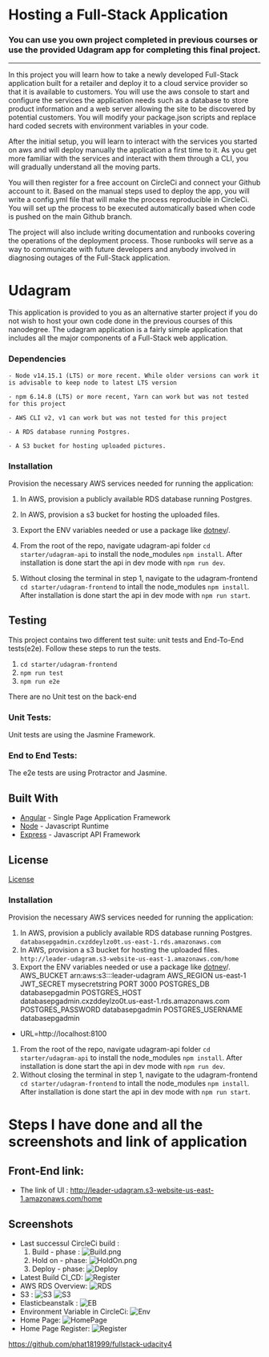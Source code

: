 # Hosting a Full-Stack Application

### **You can use you own project completed in previous courses or use the provided Udagram app for completing this final project.**

---

In this project you will learn how to take a newly developed Full-Stack application built for a retailer and deploy it to a cloud service provider so that it is available to customers. You will use the aws console to start and configure the services the application needs such as a database to store product information and a web server allowing the site to be discovered by potential customers. You will modify your package.json scripts and replace hard coded secrets with environment variables in your code.

After the initial setup, you will learn to interact with the services you started on aws and will deploy manually the application a first time to it. As you get more familiar with the services and interact with them through a CLI, you will gradually understand all the moving parts.

You will then register for a free account on CircleCi and connect your Github account to it. Based on the manual steps used to deploy the app, you will write a config.yml file that will make the process reproducible in CircleCi. You will set up the process to be executed automatically based when code is pushed on the main Github branch.

The project will also include writing documentation and runbooks covering the operations of the deployment process. Those runbooks will serve as a way to communicate with future developers and anybody involved in diagnosing outages of the Full-Stack application.

# Udagram

This application is provided to you as an alternative starter project if you do not wish to host your own code done in the previous courses of this nanodegree. The udagram application is a fairly simple application that includes all the major components of a Full-Stack web application.

### Dependencies

```
- Node v14.15.1 (LTS) or more recent. While older versions can work it is advisable to keep node to latest LTS version

- npm 6.14.8 (LTS) or more recent, Yarn can work but was not tested for this project

- AWS CLI v2, v1 can work but was not tested for this project

- A RDS database running Postgres.

- A S3 bucket for hosting uploaded pictures.

```

### Installation

Provision the necessary AWS services needed for running the application:

1. In AWS, provision a publicly available RDS database running Postgres. <Place holder for link to classroom article>
1. In AWS, provision a s3 bucket for hosting the uploaded files. <Place holder for tlink to classroom article>

1. Export the ENV variables needed or use a package like [dotnev](https://www.npmjs.com/package/dotenv)/.
1. From the root of the repo, navigate udagram-api folder `cd starter/udagram-api` to install the node_modules `npm install`. After installation is done start the api in dev mode with `npm run dev`.
1. Without closing the terminal in step 1, navigate to the udagram-frontend `cd starter/udagram-frontend` to intall the node_modules `npm install`. After installation is done start the api in dev mode with `npm run start`.

## Testing

This project contains two different test suite: unit tests and End-To-End tests(e2e). Follow these steps to run the tests.

1. `cd starter/udagram-frontend`
1. `npm run test`
1. `npm run e2e`

There are no Unit test on the back-end

### Unit Tests:

Unit tests are using the Jasmine Framework.

### End to End Tests:

The e2e tests are using Protractor and Jasmine.

## Built With

- [Angular](https://angular.io/) - Single Page Application Framework
- [Node](https://nodejs.org) - Javascript Runtime
- [Express](https://expressjs.com/) - Javascript API Framework

## License

[License](LICENSE.txt)

### Installation

Provision the necessary AWS services needed for running the application:

1. In AWS, provision a publicly available RDS database running Postgres. `databasepgadmin.cxzddeylzo0t.us-east-1.rds.amazonaws.com`
1. In AWS, provision a s3 bucket for hosting the uploaded files. `http://leader-udagram.s3-website-us-east-1.amazonaws.com/home`
1. Export the ENV variables needed or use a package like [dotnev](https://www.npmjs.com/package/dotenv)/.
   AWS_BUCKET arn:aws:s3:::leader-udagram
   AWS_REGION us-east-1
   JWT_SECRET mysecretstring
   PORT 3000
   POSTGRES_DB databasepgadmin
   POSTGRES_HOST databasepgadmin.cxzddeylzo0t.us-east-1.rds.amazonaws.com
   POSTGRES_PASSWORD databasepgadmin
   POSTGRES_USERNAME databasepgadmin

- URL=http://localhost:8100

1. From the root of the repo, navigate udagram-api folder `cd starter/udagram-api` to install the node_modules `npm install`. After installation is done start the api in dev mode with `npm run dev`.
1. Without closing the terminal in step 1, navigate to the udagram-frontend `cd starter/udagram-frontend` to intall the node_modules `npm install`. After installation is done start the api in dev mode with `npm run start`.

# Steps I have done and all the screenshots and link of application

## Front-End link:

- The link of UI : http://leader-udagram.s3-website-us-east-1.amazonaws.com/home

## Screenshots

- Last successul CircleCi build :
  1. Build - phase :
     ![Build.png](/images/build.png)
  2. Hold on - phase:
     ![HoldOn.png](/images/build.png)
  3. Deploy - phase:
     ![Deploy](/images/build-aws.png)
- Latest Build CI_CD:
  ![Register](/images/latest-build.png)
- AWS RDS Overview:
  ![RDS](/images/RDS.png)
- S3 :
  ![S3](/images/bucket-s3.png)
  ![S3](/images/bucket-s3-2.png)
- Elasticbeanstalk :
  ![EB](/images/Elasic-Beantalk.png)
- Environment Variable in CircleCi:
  ![Env](/images/Envs.png)
- Home Page:
  ![HomePage](/images/webapp.png)
- Home Page Register:
  ![Register](/images/webapp-2.png)

https://github.com/phat181999/fullstack-udacity4
